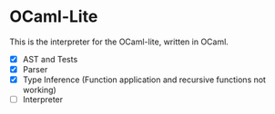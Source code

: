 # OCaml-Lite
This is the interpreter for the OCaml-lite, written in OCaml.

- [x] AST and Tests
- [x] Parser
- [x] Type Inference (Function application and recursive functions not working)
- [ ] Interpreter
